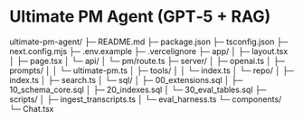 # Ultimate PM Agent (GPT‑5 + RAG)

ultimate-pm-agent/
├─ README.md
├─ package.json
├─ tsconfig.json
├─ next.config.mjs
├─ .env.example
├─ .vercelignore
├─ app/
│  ├─ layout.tsx
│  ├─ page.tsx
│  └─ api/
│     └─ pm/route.ts
├─ server/
│  ├─ openai.ts
│  ├─ prompts/
│  │  └─ ultimate-pm.ts
│  ├─ tools/
│  │  └─ index.ts
│  └─ repo/
│     ├─ index.ts
│     ├─ search.ts
│     └─ sql/
│        ├─ 00_extensions.sql
│        ├─ 10_schema_core.sql
│        ├─ 20_indexes.sql
│        └─ 30_eval_tables.sql
├─ scripts/
│  ├─ ingest_transcripts.ts
│  └─ eval_harness.ts
└─ components/
   └─ Chat.tsx